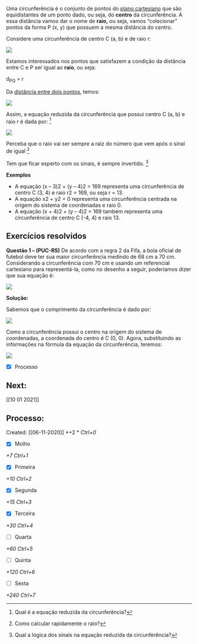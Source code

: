 Uma circunferência é o conjunto de pontos do [plano cartesiano](https://brasilescola.uol.com.br/matematica/plano-cartesiano.htm) que são equidistantes de um ponto dado, ou seja, do **centro** da circunferência. A essa distância vamos dar o nome de **raio,** ou seja, vamos “colecionar” pontos da forma P (x, y) que possuem a mesma distância do centro.

Considere uma circunferência de centro C (a, b) e de raio r:

![](https://s4.static.brasilescola.uol.com.br/be/2020/02/equacao-da-circunferencia.jpeg)

Estamos interessados nos pontos que satisfazem a condição da distância entre C e P ser igual ao **raio**, ou seja:

d<sub>PQ</sub> = r

Da [distância entre dois pontos](https://brasilescola.uol.com.br/matematica/distancia-entre-ponto-reta.htm), temos:

![](https://s2.static.brasilescola.uol.com.br/be/2020/02/equacao-reduzida.jpeg)

Assim, a equação reduzida da circunferência que possui centro C (a, b) e raio r é dada por: [^1]

[^1]: Qual é a equação reduzida da circunferência?

![](https://s3.static.brasilescola.uol.com.br/be/2020/02/equacao-reduzida-da-circunferencia.jpeg)

Perceba que o raio vai ser sempre a raiz do número que vem após o sinal de igual [^2]

[^2]: Como calcular rapidamente o raio?

Tem que ficar esperto com os sinais, é sempre invertido. [^3]

[^3]: Qual a lógica dos sinais na equação reduzida da circunferência?

**Exemplos**

*   A equação (x – 3)2 \+ (y – 4)2 \= 169 representa uma circunferência de centro C (3, 4) e raio r2 \= 169, ou seja r = 13.
*   A equação x2 \+ y2 \= 0 representa uma circunferência centrada na origem do sistema de coordenadas e raio 0.
*   A equação (x + 4)2 \+ (y – 4)2 \= 169 também representa uma circunferência de centro C (-4, 4) e raio 13.


**Exercícios resolvidos**
-------------------------

**Questão 1 – (PUC-RS)** De acordo com a regra 2 da Fifa, a bola oficial de futebol deve ter sua maior circunferência medindo de 68 cm a 70 cm. Considerando a circunferência com 70 cm e usando um referencial cartesiano para representá-la, como no desenho a seguir, poderíamos dizer que sua equação é:

![](https://s2.static.brasilescola.uol.com.br/be/2020/02/questao-1.jpeg)

**Solução:**

Sabemos que o comprimento da circunferência é dado por:

![](https://s4.static.brasilescola.uol.com.br/be/2020/02/solucao-questao1.jpeg)

Como a circunferência possui o centro na origem do sistema de coordenadas, a coordenada do centro é C (0, 0). Agora, substituindo as informações na fórmula da equação da circunferência, teremos:

![](https://s4.static.brasilescola.uol.com.br/be/2020/02/equacao-da-circunferencia-questao-1.jpeg)


- [x] Processo

## Next:
[[10 01 2021]]
## Processo:
Created: [[06-11-2020]]
*+2 *  *Ctrl+0*
- [x] Molho  

*+7*  *Ctrl+1*

- [x] Primeira 

*+10*  *Ctrl+2*

- [x] Segunda

*+15*  *Ctrl+3*

- [x] Terceira 

*+30*  *Ctrl+4*

- [ ] Quarta 

*+60*  *Ctrl+5*

- [ ] Quinta 

*+120*  *Ctrl+6*

- [ ] Sexta 

*+240*  *Ctrl+7*